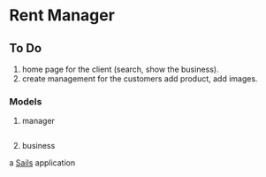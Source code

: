 # Rent Manager

## To Do
1. home page for the client (search, show the business).
2. create management for the customers add product, add images. 

### Models

1. manager
```

```
2. business


 
a [Sails](http://sailsjs.org) application
